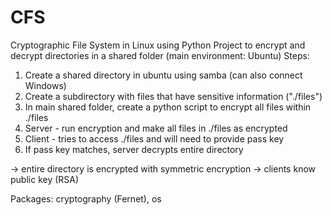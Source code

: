 # CFS
Cryptographic File System in Linux using Python
Project to encrypt and decrypt directories in a shared folder (main environment: Ubuntu)
Steps:
1. Create a shared directory in ubuntu using samba (can also connect Windows)
2. Create a subdirectory with files that have sensitive information ("./files")
3. In main shared folder, create a python script to encrypt all files within ./files
4. Server - run encryption and make all files in ./files as encrypted
5. Client - tries to access ./files and will need to provide pass key
6. If pass key matches, server decrypts entire directory

-> entire directory is encrypted with symmetric encryption
-> clients know public key (RSA)

Packages: cryptography (Fernet), os
